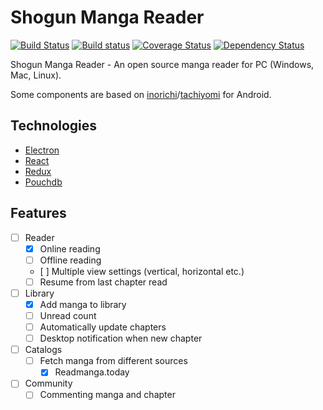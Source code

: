 # Shogun Manga Reader
[![Build Status](https://travis-ci.org/na-ji/shogun.svg?branch=master)](https://travis-ci.org/na-ji/shogun) [![Build status](https://ci.appveyor.com/api/projects/status/0w77f169lmjb64p8/branch/master?svg=true)](https://ci.appveyor.com/project/na-ji/shogun/branch/master)
[![Coverage Status](https://coveralls.io/repos/github/na-ji/shogun/badge.svg?branch=master)](https://coveralls.io/github/na-ji/shogun?branch=master) [![Dependency Status](https://gemnasium.com/badges/github.com/na-ji/shogun.svg)](https://gemnasium.com/github.com/na-ji/shogun)

Shogun Manga Reader - An open source manga reader for PC (Windows, Mac, Linux).

Some components are based on [inorichi](https://github.com/inorichi)/[tachiyomi](https://github.com/inorichi/tachiyomi) for Android.

## Technologies
 - [Electron](http://electron.atom.io/)
 - [React](https://facebook.github.io/react/)
 - [Redux](https://github.com/reactjs/redux)
 - [Pouchdb](https://pouchdb.com/)

## Features
 - [ ] Reader
   - [x] Online reading
   - [ ] Offline reading
   - [ ] Multiple view settings (vertical, horizontal etc.)
   - [ ] Resume from last chapter read
 - [ ] Library
   - [x] Add manga to library
   - [ ] Unread count
   - [ ] Automatically update chapters
   - [ ] Desktop notification when new chapter
 - [ ] Catalogs
   - [ ] Fetch manga from different sources
	 - [x] Readmanga.today
 - [ ] Community
   - [ ] Commenting manga and chapter
